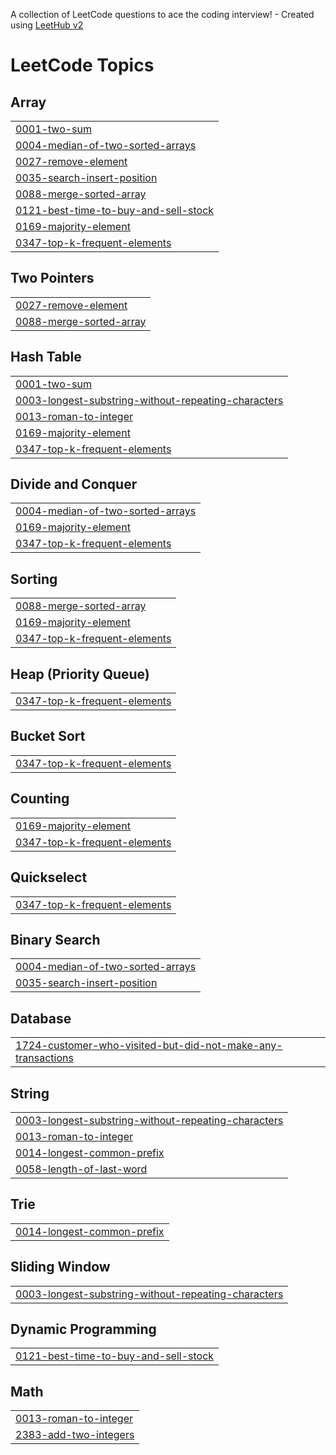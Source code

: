 A collection of LeetCode questions to ace the coding interview! - Created using [LeetHub v2](https://github.com/arunbhardwaj/LeetHub-2.0)
<!---LeetCode Topics Start-->
# LeetCode Topics
## Array
|  |
| ------- |
| [0001-two-sum](https://github.com/Janha-vi/Code-Practice/tree/master/0001-two-sum) |
| [0004-median-of-two-sorted-arrays](https://github.com/Janha-vi/Code-Practice/tree/master/0004-median-of-two-sorted-arrays) |
| [0027-remove-element](https://github.com/Janha-vi/Code-Practice/tree/master/0027-remove-element) |
| [0035-search-insert-position](https://github.com/Janha-vi/Code-Practice/tree/master/0035-search-insert-position) |
| [0088-merge-sorted-array](https://github.com/Janha-vi/Code-Practice/tree/master/0088-merge-sorted-array) |
| [0121-best-time-to-buy-and-sell-stock](https://github.com/Janha-vi/Code-Practice/tree/master/0121-best-time-to-buy-and-sell-stock) |
| [0169-majority-element](https://github.com/Janha-vi/Code-Practice/tree/master/0169-majority-element) |
| [0347-top-k-frequent-elements](https://github.com/Janha-vi/Code-Practice/tree/master/0347-top-k-frequent-elements) |
## Two Pointers
|  |
| ------- |
| [0027-remove-element](https://github.com/Janha-vi/Code-Practice/tree/master/0027-remove-element) |
| [0088-merge-sorted-array](https://github.com/Janha-vi/Code-Practice/tree/master/0088-merge-sorted-array) |
## Hash Table
|  |
| ------- |
| [0001-two-sum](https://github.com/Janha-vi/Code-Practice/tree/master/0001-two-sum) |
| [0003-longest-substring-without-repeating-characters](https://github.com/Janha-vi/Code-Practice/tree/master/0003-longest-substring-without-repeating-characters) |
| [0013-roman-to-integer](https://github.com/Janha-vi/Code-Practice/tree/master/0013-roman-to-integer) |
| [0169-majority-element](https://github.com/Janha-vi/Code-Practice/tree/master/0169-majority-element) |
| [0347-top-k-frequent-elements](https://github.com/Janha-vi/Code-Practice/tree/master/0347-top-k-frequent-elements) |
## Divide and Conquer
|  |
| ------- |
| [0004-median-of-two-sorted-arrays](https://github.com/Janha-vi/Code-Practice/tree/master/0004-median-of-two-sorted-arrays) |
| [0169-majority-element](https://github.com/Janha-vi/Code-Practice/tree/master/0169-majority-element) |
| [0347-top-k-frequent-elements](https://github.com/Janha-vi/Code-Practice/tree/master/0347-top-k-frequent-elements) |
## Sorting
|  |
| ------- |
| [0088-merge-sorted-array](https://github.com/Janha-vi/Code-Practice/tree/master/0088-merge-sorted-array) |
| [0169-majority-element](https://github.com/Janha-vi/Code-Practice/tree/master/0169-majority-element) |
| [0347-top-k-frequent-elements](https://github.com/Janha-vi/Code-Practice/tree/master/0347-top-k-frequent-elements) |
## Heap (Priority Queue)
|  |
| ------- |
| [0347-top-k-frequent-elements](https://github.com/Janha-vi/Code-Practice/tree/master/0347-top-k-frequent-elements) |
## Bucket Sort
|  |
| ------- |
| [0347-top-k-frequent-elements](https://github.com/Janha-vi/Code-Practice/tree/master/0347-top-k-frequent-elements) |
## Counting
|  |
| ------- |
| [0169-majority-element](https://github.com/Janha-vi/Code-Practice/tree/master/0169-majority-element) |
| [0347-top-k-frequent-elements](https://github.com/Janha-vi/Code-Practice/tree/master/0347-top-k-frequent-elements) |
## Quickselect
|  |
| ------- |
| [0347-top-k-frequent-elements](https://github.com/Janha-vi/Code-Practice/tree/master/0347-top-k-frequent-elements) |
## Binary Search
|  |
| ------- |
| [0004-median-of-two-sorted-arrays](https://github.com/Janha-vi/Code-Practice/tree/master/0004-median-of-two-sorted-arrays) |
| [0035-search-insert-position](https://github.com/Janha-vi/Code-Practice/tree/master/0035-search-insert-position) |
## Database
|  |
| ------- |
| [1724-customer-who-visited-but-did-not-make-any-transactions](https://github.com/Janha-vi/Code-Practice/tree/master/1724-customer-who-visited-but-did-not-make-any-transactions) |
## String
|  |
| ------- |
| [0003-longest-substring-without-repeating-characters](https://github.com/Janha-vi/Code-Practice/tree/master/0003-longest-substring-without-repeating-characters) |
| [0013-roman-to-integer](https://github.com/Janha-vi/Code-Practice/tree/master/0013-roman-to-integer) |
| [0014-longest-common-prefix](https://github.com/Janha-vi/Code-Practice/tree/master/0014-longest-common-prefix) |
| [0058-length-of-last-word](https://github.com/Janha-vi/Code-Practice/tree/master/0058-length-of-last-word) |
## Trie
|  |
| ------- |
| [0014-longest-common-prefix](https://github.com/Janha-vi/Code-Practice/tree/master/0014-longest-common-prefix) |
## Sliding Window
|  |
| ------- |
| [0003-longest-substring-without-repeating-characters](https://github.com/Janha-vi/Code-Practice/tree/master/0003-longest-substring-without-repeating-characters) |
## Dynamic Programming
|  |
| ------- |
| [0121-best-time-to-buy-and-sell-stock](https://github.com/Janha-vi/Code-Practice/tree/master/0121-best-time-to-buy-and-sell-stock) |
## Math
|  |
| ------- |
| [0013-roman-to-integer](https://github.com/Janha-vi/Code-Practice/tree/master/0013-roman-to-integer) |
| [2383-add-two-integers](https://github.com/Janha-vi/Code-Practice/tree/master/2383-add-two-integers) |
<!---LeetCode Topics End-->